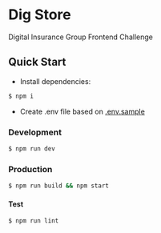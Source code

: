 # Dig Store

Digital Insurance Group Frontend Challenge

## Quick Start

- Install dependencies:

```bash
$ npm i
```

- Create .env file based on [.env.sample](./.env.sample)

### Development

```bash
$ npm run dev
```

### Production

```bash
$ npm run build && npm start
```

#### Test

```bash
$ npm run lint
```
